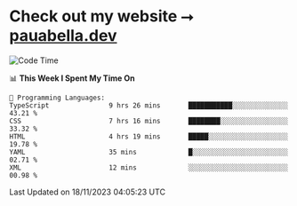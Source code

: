 # Check out my website ⭢ [pauabella.dev](https://pauabella.dev)

<!--START_SECTION:waka-->
![Code Time](http://img.shields.io/badge/Code%20Time-2%2C677%20hrs%2042%20mins-blue)

📊 **This Week I Spent My Time On** 

```text
💬 Programming Languages: 
TypeScript               9 hrs 26 mins       ███████████░░░░░░░░░░░░░░   43.21 % 
CSS                      7 hrs 16 mins       ████████░░░░░░░░░░░░░░░░░   33.32 % 
HTML                     4 hrs 19 mins       █████░░░░░░░░░░░░░░░░░░░░   19.78 % 
YAML                     35 mins             █░░░░░░░░░░░░░░░░░░░░░░░░   02.71 % 
XML                      12 mins             ░░░░░░░░░░░░░░░░░░░░░░░░░   00.98 % 
```


 Last Updated on 18/11/2023 04:05:23 UTC
<!--END_SECTION:waka-->
